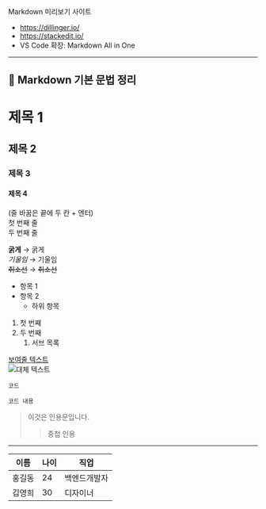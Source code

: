 Markdown 미리보기 사이트
- https://dillinger.io/
- https://stackedit.io/
- VS Code 확장: Markdown All in One

---

## 📑 Markdown 기본 문법 정리

# 제목 1
## 제목 2
### 제목 3
#### 제목 4

(줄 바꿈은 끝에 두 칸 + 엔터)  
첫 번째 줄  
두 번째 줄
  
**굵게** → 굵게  
*기울임* → 기울임  
~~취소선~~ → ~~취소선~~  
  
- 항목 1  
- 항목 2  
  - 하위 항목  

1. 첫 번째  
2. 두 번째  
   1. 서브 목록  
  
[보여줄 텍스트](https://example.com)  
![대체 텍스트](이미지URL)

`코드`  
```언어
코드 내용
```  

> 이것은 인용문입니다.  
>> 중첩 인용

---

| 이름   | 나이 | 직업     |
|--------|------|----------|
| 홍길동 | 24   | 백엔드개발자 |
| 김영희 | 30   | 디자이너  |

